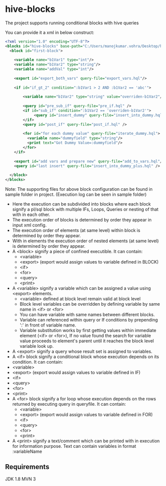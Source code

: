 # hive-blocks
The project supports running conditional blocks with hive queries

You can provide it a xml in below construct:

```xml
<?xml version="1.0" encoding="UTF-8"?>
<blocks id="hive-blocks" base-path="C:/Users/manojkumar.vohra/Desktop/hblocks/">
  <block id="first-block">
    
    <variable name="b1Var1" type="int"/>
    <variable name="b1Var2" type="string"/>
    <variable name="addVal" type="int"/>
    
    <export id="export_both_vars" query-file="export_vars.hql"/>
    
    <if id="if_gt_2" condition=":b1Var1 > 2 AND :b1Var2 == 'abc'">
    
        <variable name="b1Var2" type="string" value="overriden-b1Var2"/>
    
        <query id="pre_sub_if" query-file="pre_if.hql" />
        <if id="sub_if" condition=":b1Var2 == 'overriden-b1Var2'">
      	     <query id="insert_dummy" query-file="insert_into_dummy.hql" />
        </if>
        <query id="post_if" query-file="post_if.hql" />
        
        <for id="for each dummy value" query-file="iterate_dummy.hql">
          <variable name="dummyfield" type="string"/>
          <print text="Got Dummy Value=:dummyfield"/>
        </for>    
    </if>
    
    <export id="add vars and prepare new" query-file="add_to_vars.hql"/>
    <query id="last insert" query-file="insert_into_dummy_plus.hql" />
  
  </block>
</blocks>
```

Note: The supporting files for above block configuration can be found in sample folder in project.
(Execution log can be seen in sample folder)

- Here the execution can be subdivided into blocks where each block signify a pl/sql block with multiple IFs, Loops, Queries or nesting of that with in each other.
- The execution order of blocks is determined by order they appear in input xml config.
- The execution order of elements (at same level) within block is determined by order they appear.
- With in elements the execution order of nested elements (at same level) is determined by order they appear.
- A \<block\> signify a piece of confined executible. It can contain:
  -  \<variable\>
  -  \<export\> (export would assign values to variable defined in BLOCK)
  -  \<if\>
  -  \<for\>
  -  \<query\>
  -  \<print\>
- A \<variable\> signify a variable which can be assigned a value using \<export\> elements.
  -   \<variable\> defined at block level remain valid at block level
  -   Block level variables can be overridden by defining variable by same name in \<if\> or \<for\>
  -   You can have variable with same names between different blocks.
  -   Variable can referenced within query or If conditions by prepending ':' in front of variable name.
  -   Variable substitution works by first getting values within immediate element (\<if\> or \<for\>), If no value found the search for variable value proceeds to element's parent until it reaches the block level variable look up.
- A \<export\> signify a query whose result set is assigned to variables.
- A \<if\> block signify a conditional block whose execution depends on its condition. It can contain:
 -    \<variable\>
  -   \<export\> (export would assign values to variable defined in IF)
  -   \<if\>
  -   \<query\>
  -   \<for\>
  -   \<print\>
- A \<for\> block signify a for loop whose execution depends on the rows returned by executing query in queryfile. It can contain:
  -   \<variable\>
  -   \<export\> (export would assign values to variable defined in FOR)
  -   \<if\>
  -   \<query\>
  -   \<for\>
  -   \<print\>
- A \<print\> signify a text/comment which can be printed with in execution for information purpose. Text can contain variables in format :variableName

Requirements
------------
JDK 1.8
MVN 3
